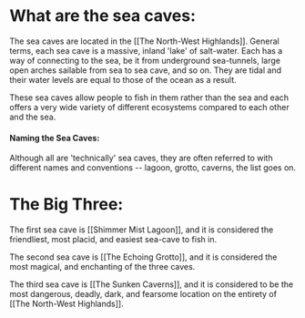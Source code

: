# What are the sea caves:
The sea caves are located in the [[The North-West Highlands]]. General terms, each sea cave is a massive, inland 'lake' of salt-water. Each has a way of connecting to the sea, be it from underground sea-tunnels, large open arches sailable from sea to sea cave, and so on. They are tidal and their water levels are equal to those of the ocean as a result. 

These sea caves allow people to fish in them rather than the sea and each offers a very wide variety of different ecosystems compared to each other and the sea.

#### Naming the Sea Caves:
Although all are 'technically' sea caves, they are often referred to with different names and conventions -- lagoon, grotto, caverns, the list goes on. 
# The Big Three:
The first sea cave is [[Shimmer Mist Lagoon]], and it is considered the friendliest, most placid, and easiest sea-cave to fish in.

The second sea cave is [[The Echoing Grotto]], and it is considered the most magical, and enchanting of the three caves. 

The third sea cave is [[The Sunken Caverns]], and it is considered to be the most dangerous, deadly, dark, and fearsome location on the entirety of [[The North-West Highlands]].